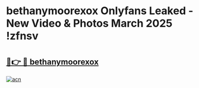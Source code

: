 # bethanymoorexox Onlyfans Leaked - New Video & Photos March 2025 !zfnsv

# <h2><a href="https://wi4gv3.iuczelnia.edu.pl?title=bethanymoorexox&ref=zfnsv">🔗👉 🔴 bethanymoorexox</a></h2>

[![acn](https://github.com/user-attachments/assets/0f9c940e-d8b0-45ae-aac7-cd30a18b3e1c)](https://wi4gv3.iuczelnia.edu.pl?title=bethanymoorexox&ref=zfnsv)

